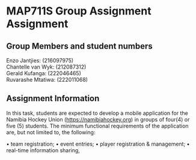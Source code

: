 # MAP711S Group Assignment Assignment

## Group Members and student numbers ##


Enzo Jantjies: (216097975)  
Chantelle van Wyk: (212087312)  
Gerald Kufanga: (222046465)  
Ruvarashe Mtatiwa: (222011068)

## Assignment Information ##

In this task, students are expected to develop a mobile application for the Namibia Hockey Union (https://namibiahockey.org) in groups of four(4) or five (5) students. The minimum functional requirements of the application are, but not limited to, the following:

• team registration;
• event entries;
• player registration & management;
• real-time information sharing,
